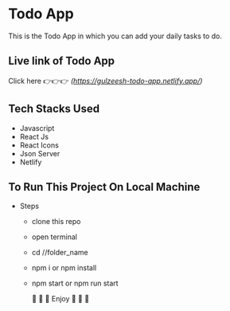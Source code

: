 # Todo App
This is the Todo App in which you can add your daily tasks to do.

## Live link of Todo App
Click here :point_right::point_right::point_right: _(https://gulzeesh-todo-app.netlify.app/)_

## Tech Stacks Used
* Javascript
* React Js
* React Icons
* Json Server
* Netlify

## To Run This Project On Local Machine
* Steps
  * clone this repo
  * open terminal
  * cd //folder_name
  * npm i or npm install
  * npm start or npm run start

	:star_struck:	:star_struck:	:star_struck: Enjoy :star_struck:	:star_struck:	:star_struck:
